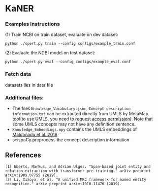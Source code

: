 # KaNER


###  Examples Instructions
(1) Train NCBI on train dataset, evaluate on dev dataset:
```
python ./spert.py train --config configs/example_train.conf
```

(2) Evaluate the NCBI model on test dataset:
```
python ./spert.py eval --config configs/example_eval.conf
```

### Fetch data
datasets lies in data file

### Additional files:
+ The files `Knowledge_Vocabulary.json`, `Concept description information.txt` can be extracted directly from UMLS by  MetaMap tool(to use UMLS, you need to request [access permission](https://www.nlm.nih.gov/research/umls/index.html)). Note that some UMLS concepts may not have any definition sentence.
+ `Knowledge_Embeddings.npy` contains the UMLS embeddings of [Maldonado et al. 2019](https://www.ncbi.nlm.nih.gov/pmc/articles/PMC6568073/).
+ scispaCy  preprocess the concept description information 


## References
```
[1] Eberts, Markus, and Adrian Ulges. "Span-based joint entity and relation extraction with transformer pre-training." arXiv preprint arXiv:1909.07755 (2019).
[2] Li, Xiaoya, et al. "A unified MRC framework for named entity recognition." arXiv preprint arXiv:1910.11476 (2019).
```
